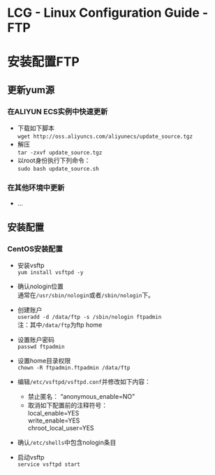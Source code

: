 # LCG - Linux Configuration Guide - FTP
# 安装配置FTP

## 更新yum源
### 在ALIYUN ECS实例中快速更新
* 下载如下脚本  
`wget http://oss.aliyuncs.com/aliyunecs/update_source.tgz`
* 解压  
`tar -zxvf update_source.tgz`
* 以root身份执行下列命令：  
`sudo bash update_source.sh`

### 在其他环境中更新
* ...  

## 安装配置
### CentOS安装配置
* 安装vsftp  
`yum install vsftpd -y`

* 确认nologin位置  
通常在`/usr/sbin/nologin`或者`/sbin/nologin`下。

* 创建账户  
`useradd -d /data/ftp -s /sbin/nologin ftpadmin`  
注：其中`/data/ftp`为ftp home  

* 设置账户密码  
`passwd ftpadmin`  

* 设置home目录权限  
`chown -R ftpadmin.ftpadmin /data/ftp`

* 编辑`/etc/vsftpd/vsftpd.conf`并修改如下内容：  
	* 禁止匿名： “anonymous_enable=NO”
	* 取消如下配置前的注释符号：  
	local_enable=YES  
	write_enable=YES  
	chroot_local_user=YES  

* 确认`/etc/shells`中包含nologin条目

* 启动vsftp  
`service vsftpd start`
